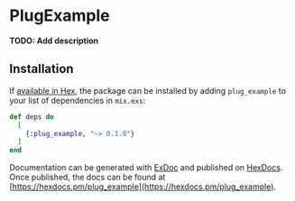 # PlugExample

**TODO: Add description**

## Installation

If [available in Hex](https://hex.pm/docs/publish), the package can be installed
by adding `plug_example` to your list of dependencies in `mix.exs`:

```elixir
def deps do
  [
    {:plug_example, "~> 0.1.0"}
  ]
end
```

Documentation can be generated with [ExDoc](https://github.com/elixir-lang/ex_doc)
and published on [HexDocs](https://hexdocs.pm). Once published, the docs can
be found at [https://hexdocs.pm/plug_example](https://hexdocs.pm/plug_example).

